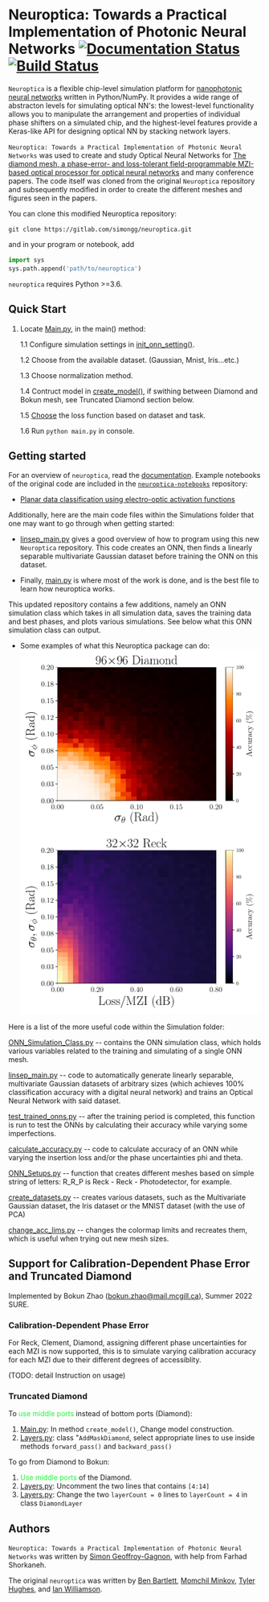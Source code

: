 # Neuroptica: Towards a Practical Implementation of Photonic Neural Networks [![Documentation Status](https://readthedocs.org/projects/neuroptica/badge/?version=latest)](https://neuroptica.readthedocs.io/en/latest/?badge=latest) [![Build Status](https://travis-ci.com/fancompute/neuroptica.svg?token=CSoUuvqmixfJpdwkLqet&branch=master)](https://travis-ci.com/fancompute/neuroptica)

`Neuroptica` is a flexible chip-level simulation platform for [nanophotonic neural networks](https://arxiv.org/abs/1903.04579) written in Python/NumPy. It provides a wide range of abstracton levels for simulating optical NN's: the lowest-level functionality allows you to manipulate the arrangement and properties of individual phase shifters on a simulated chip, and the highest-level features provide a Keras-like API for designing optical NN by stacking network layers.

`Neuroptica: Towards a Practical Implementation of Photonic Neural Networks` was used to create and study Optical Neural Networks for [The diamond mesh, a phase-error- and loss-tolerant field-programmable MZI-based optical processor for optical neural networks](https://www.osapublishing.org/oe/abstract.cfm?uri=oe-28-16-23495) and many conference papers. The code itself was cloned from the original `Neuroptica` repository and subsequently modified in order to create the different meshes and figures seen in the papers. 


You can clone this modified Neuroptica repository:
```
git clone https://gitlab.com/simongg/neuroptica.git
```
 
and in your program or notebook, add

```python
import sys
sys.path.append('path/to/neuroptica')
``` 

`neuroptica` requires Python >=3.6.

## Quick Start
1. Locate [Main.py](https://github.com/Xoreus/neuroptica/blob/main/Simulations/main.py), in the main() method:

    1.1 Configure simulation settings in [init_onn_setting()](https://github.com/Xoreus/neuroptica/blob/f54c9b04ffd7911b489d2778e1443e56685636dd/Simulations/main.py#L60).
    
    1.2 Choose from the available dataset. (Gaussian, Mnist, Iris...etc.)
    
    1.3 Choose normalization method.
    
    1.4 Contruct model in [create_model()](https://github.com/Xoreus/neuroptica/blob/f54c9b04ffd7911b489d2778e1443e56685636dd/Simulations/main.py#L196), if swithing between Diamond and Bokun mesh, see Truncated Diamond section below.
    
    1.5 [Choose](https://github.com/Xoreus/neuroptica/blob/f54c9b04ffd7911b489d2778e1443e56685636dd/Simulations/main.py#L334) the loss function based on dataset and task.
    
    1.6 Run ```python main.py``` in console.

## Getting started

For an overview of `neuroptica`, read the [documentation](https://neuroptica.readthedocs.io). Example notebooks of the original code are included in the [`neuroptica-notebooks`](https://github.com/fancompute/neuroptica-notebooks) repository:

- [Planar data classification using electro-optic activation functions](https://github.com/fancompute/neuroptica-notebooks/blob/master/neuroptica_demo.ipynb)

Additionally, here are the main code files within the Simulations folder that one may want to go through when getting started:

- [linsep_main.py](https://gitlab.com/simongg/neuroptica/-/blob/master/Simulations/linsep_main.py) gives a good overview of how to program using this new `Neuroptica` repository. This code creates an ONN, then finds a linearly separable multivariate Gaussian dataset before training the ONN on this dataset.

- Finally, [main.py](https://gitlab.com/simongg/neuroptica/-/blob/master/Simulations/main.py) is where most of the work is done, and is the best file to learn how neuroptica works.

This updated repository contains a few additions, namely an ONN simulation class which takes in all simulation data, saves the training data and best phases, and plots various simulations. See below what this ONN simulation class can output.
- Some examples of what this Neuroptica package can do:
![Phi Theta error Simulation of a trained 96x96 Diamond Mesh](img/PT_ACC_C_Q_P_N=96-1.png   "Diamond mesh accuracy plot")
![Insertion Loss + Phase error Simulation of a trained 96x96 Reck Mesh](img/LPU_ACC_R_P_N=32-1.png    "Reck mesh accuracy plot")


Here is a list of the more useful code within the Simulation folder:

[ONN_Simulation_Class.py](https://gitlab.com/simongg/neuroptica/-/blob/master/tests/ONN_Simulation_Class.py) -- contains the ONN simulation class, which holds various variables related to the training and simulating of a single ONN mesh.

[linsep_main.py](https://gitlab.com/simongg/neuroptica/-/blob/master/tests/linsep_main.py) -- code to automatically generate linearly separable, multivariate Gaussian datasets of arbitrary sizes (which achieves 100% classification accuracy with a digital neural network) and trains an Optical Neural Network with said dataset. 

[test_trained_onns.py](https://gitlab.com/simongg/neuroptica/-/blob/master/tests/test_trained_onns.py) -- after the training period is completed, this function is run to test the ONNs by calculating their accuracy while varying some imperfections.

[calculate_accuracy.py](https://gitlab.com/simongg/neuroptica/-/blob/master/tests/calculate_accuracy.py) -- code to calculate accuracy of an ONN while varying the insertion loss and/or the phase uncertainties phi and theta.

[ONN_Setups.py](https://gitlab.com/simongg/neuroptica/-/blob/master/tests/ONN_Setups.py) -- function that creates different meshes based on simple string of letters: R_R_P is Reck - Reck - Photodetector, for example.

[create_datasets.py](https://gitlab.com/simongg/neuroptica/-/blob/master/tests/create_datasets.py) -- creates various datasets, such as the Multivariate Gaussian dataset, the Iris dataset or the MNIST dataset (with the use of PCA)

[change_acc_lims.py](https://gitlab.com/simongg/neuroptica/-/blob/master/tests/change_acc_lims.py) -- changes the colormap limits and recreates them, which is useful when trying out new mesh sizes.

## Support for Calibration-Dependent Phase Error and Truncated Diamond
Implemented by Bokun Zhao (bokun.zhao@mail.mcgill.ca), Summer 2022 SURE.
### Calibration-Dependent Phase Error
For Reck, Clement, Diamond, assigning different phase uncertainties for each MZI is now supported, this is to simulate varying calibration accuracy for each MZI due to their different degrees of accessiblity.

(TODO: detail Instruction on usage)
### Truncated Diamond
To <span style="color:#1ff839">use middle ports</span> instead of bottom ports (Diamond):
1. [Main.py](https://github.com/Xoreus/neuroptica/blob/main/Simulations/main.py): In method `create_model()`, Change model construction.
2. [Layers.py](https://github.com/Xoreus/neuroptica/blob/main/neuroptica/layers.py): class "`AddMaskDiamond`, select appropriate lines to use inside methods `forward_pass()` and `backward_pass()`

To go from Diamond to Bokun:
1. <span style="color:#1ff839">Use middle ports</span> of the Diamond.
2. [Layers.py](https://github.com/Xoreus/neuroptica/blob/main/neuroptica/layers.py): Uncomment the two lines that contains `[4:14]`
3. [Layers.py](https://github.com/Xoreus/neuroptica/blob/main/neuroptica/layers.py): Change the two  `layerCount = 0` lines to `layerCount = 4` in class `DiamondLayer`
## Authors
`Neuroptica: Towards a Practical Implementation of Photonic Neural Networks` was written by [Simon Geoffroy-Gagnon](https://s-g-gagnon.research.mcgill.ca/), with help from Farhad Shorkaneh.

The original `neuroptica` was written by [Ben Bartlett](https://github.com/bencbartlett), [Momchil Minkov](https://github.com/momchilmm), [Tyler Hughes](https://github.com/twhughes), and  [Ian Williamson](https://github.com/ianwilliamson).
